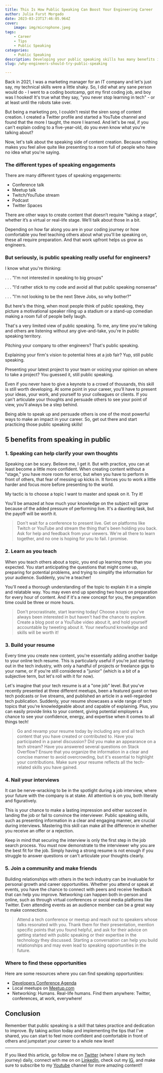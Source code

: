 ```yaml
---
title: This Is How Public Speaking Can Boost Your Engineering Career
author: Julia Furst Morgado
date: 2023-03-23T17:46:05.964Z
cover:
    image: img/microphone.jpeg
tags: 
    - Career
    - Tips
    - Public Speaking
categories: 
    - Public Speaking
description: Developing your public speaking skills has many benefits in a work environment, even if you are an engineer that sits in front of a computer all day.
slug: /why-engineers-should-try-public-speaking

---
```


Back in 2021, I was a marketing manager for an IT company and let's just say, my technical skills were a little shaky. So, I did what any sane person would do - I went to a coding bootcamp, got my first coding job, and boy was I hooked! It's true what they say, "you never stop learning in tech" - or at least until the robots take over.

But being a marketing pro, I couldn't resist the siren song of content creation. I created a Twitter profile and started a YouTube channel and found that the more I taught, the more I learned. And let's be real, if you can't explain coding to a five-year-old, do you even know what you're talking about?

Now, let's talk about the speaking side of content creation. Because nothing makes you feel alive quite like presenting to a room full of people who have no idea what you're saying.

### The different types of speaking engagements
There are many different types of speaking engagements:

- Conference talk
- Meetup talk
- Twitch/YouTube stream
- Podcast
- Twitter Spaces

There are other ways to create content that doesn’t require “taking a stage”, whether it’s a virtual or real-life stage. We’ll talk about those in a bit.

Depending on how far along you are in your coding journey or how comfortable you feel teaching others about what you'll be speaking on, these all require preparation. And that work upfront helps us grow as engineers.

### But seriously, is public speaking really useful for engineers?

I know what you're thinking:

. . . "I'm not interested in speaking to big groups"

. . . "I'd rather stick to my code and avoid all that public speaking nonsense"

. . . "I'm not looking to be the next Steve Jobs, so why bother?"

But here's the thing, when most people think of public speaking, they picture a motivational speaker riling up a stadium or a stand-up comedian making a room full of people belly laugh.

That's a very limited view of public speaking. To me, any time you're talking and others are listening without any give-and-take, you're in public speaking territory.

Pitching your company to other engineers? That's public speaking.

Explaining your firm's vision to potential hires at a job fair? Yup, still public speaking.

Presenting your latest project to your team or voicing your opinion on where to take a project? You guessed it, still public speaking.

Even if you never have to give a keynote to a crowd of thousands, this skill is still worth developing. At some point in your career, you'll have to present your ideas, your work, and yourself to your colleagues or clients. If you can't articulate your thoughts and persuade others to see your point of view, you'll always be a step behind.

Being able to speak up and persuade others is one of the most powerful ways to make an impact in your career. So, get out there and start practicing those public speaking skills!

## 5 benefits from speaking in public

### 1. Speaking can help clarify your own thoughts

Speaking can be scary. Believe me, I get it. But with practice, you can at least become a little more confident. When creating content without a "stage," you have more room for error, but when you have to perform in front of others, that fear of messing up kicks in. It forces you to work a little harder and focus more before presenting to the world.

My tactic is to choose a topic I want to master and speak on it. Try it! 

You'll be amazed at how much your knowledge on the subject will grow because of the added pressure of performing live. It's a daunting task, but the payoff will be worth it.

> Don't wait for a conference to present live. Get on platforms like Twitch or YouTube and stream the thing that's been holding you back. Ask for help and feedback from your viewers. We're all there to learn together, and no one is hoping for you to fail. I promise.

### 2. Learn as you teach

When you teach others about a topic, you end up learning more than you expected. You start anticipating the questions that might come up, preparing for potential problems, and trying to simplify the information for your audience. Suddenly, you're a teacher!

You'll need a thorough understanding of the topic to explain it in a simple and relatable way. You may even end up spending two hours on preparation for every hour of content. And if it's a new concept for you, the preparation time could be three or more hours.

> Don't procrastinate, start learning today! Choose a topic you've always been interested in but haven't had the chance to explore. Create a blog post or a YouTube video about it, and hold yourself accountable by tweeting about it. Your newfound knowledge and skills will be worth it!

### 3. Build your resume

Every time you create new content, you're essentially adding another badge to your online tech resume. This is particularly useful if you're just starting out in the tech industry, with only a handful of projects or freelance gigs to your name, or if you're still considered a "junior" (which is a bit of a subjective term, but let's roll with it for now).

Let's imagine that your tech resume is at a "one job" level. But you've recently presented at three different meetups, been a featured guest on two tech podcasts or live streams, and published an article in a well-regarded tech publication. Suddenly, your resume showcases a wide range of tech topics that you're knowledgeable about and capable of explaining. Plus, you can easily provide links to your content, giving potential employers a chance to see your confidence, energy, and expertise when it comes to all things tech!

> Go and revamp your resume today by including any and all tech content that you have created or contributed to. Have you participated in a panel discussion? Did you make an appearance on a tech stream? Have you answered several questions on Stack Overflow? Ensure that you organize the information in a clear and concise manner to avoid overcrowding, but it's essential to highlight your contributions. Make sure your resume reflects all the tech-related skills you have gained.

### 4. Nail your interviews

It can be nerve-wracking to be in the spotlight during a job interview, where your future with the company is at stake. All attention is on you, both literally and figuratively.

This is your chance to make a lasting impression and either succeed in landing the job or fail to convince the interviewer. Public speaking skills, such as presenting information in a clear and engaging manner, are crucial during interviews. Mastering this skill can make all the difference in whether you receive an offer or a rejection.

Keep in mind that securing the interview is only the first step in the job search process. You must now demonstrate to the interviewer why you are the best fit for the job. Simply having a strong resume is not enough if you struggle to answer questions or can't articulate your thoughts clearly.

### 5. Join a community and make friends

Building relationships with others in the tech industry can be invaluable for personal growth and career opportunities. Whether you attend or speak at events, you have the chance to connect with peers and receive feedback that can help you improve. Networking can happen both in-person and online, such as through virtual conferences or social media platforms like Twitter. Even attending events as an audience member can be a great way to make connections.

> Attend a tech conference or meetup and reach out to speakers whose talks resonated with you. Thank them for their presentation, mention specific points that you found helpful, and ask for their advice on getting started with public speaking or their expertise in the technology they discussed. Starting a conversation can help you build relationships and may even lead to speaking opportunities in the future.

### Where to find these opportunities
Here are some resources where you can find speaking opportunities:
- [Developers Conference Agenda](https://github.com/scraly/developers-conferences-agenda)
- Local meetups on [Meetup.com](https://meetup.com)
- Networking: Humans. Real-life humans. Find them anywhere: Twitter, conferences, at work, everywhere!

## Conclusion

Remember that public speaking is a skill that takes practice and dedication to improve. By taking action today and implementing the tips that I've shared, you can start to feel more confident and comfortable in front of others and jumpstart your career to a whole new level!

***
If you liked this article, go follow me on [Twitter](https://twitter.com/juliafmorgado) (where I share my tech journey) daily, connect with me on on [LinkedIn](https://www.linkedin.com/in/juliafmorgado/), check out my [IG](https://www.instagram.com/juliafmorgado/), and make sure to subscribe to my [Youtube](https://www.youtube.com/c/JuliaFMorgado) channel for more amazing content!!
